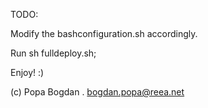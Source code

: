 TODO:

Modify the bashconfiguration.sh accordingly.

Run sh fulldeploy.sh;

Enjoy! :)

(c) Popa Bogdan . bogdan.popa@reea.net
